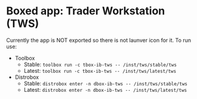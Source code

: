# Boxed app: Trader Workstation (TWS)

Currently the app is NOT exported so there is not launver icon for it. To run use:

- Toolbox
  - Stable: `toolbox run -c tbox-ib-tws -- /inst/tws/stable/tws`
  - Latest: `toolbox run -c tbox-ib-tws -- /inst/tws/latest/tws`
- Distrobox
  - Stable: `distrobox enter -n dbox-ib-tws -- /inst/tws/stable/tws`
  - Latest: `distrobox enter -n dbox-ib-tws -- /inst/tws/latest/tws`
  
